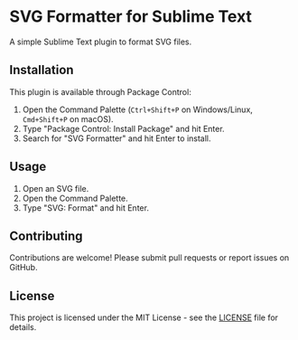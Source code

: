 # SVG Formatter for Sublime Text

A simple Sublime Text plugin to format SVG files.

## Installation

This plugin is available through Package Control:

1. Open the Command Palette (`Ctrl+Shift+P` on Windows/Linux, `Cmd+Shift+P` on macOS).
2. Type "Package Control: Install Package" and hit Enter.
3. Search for "SVG Formatter" and hit Enter to install.

## Usage

1. Open an SVG file.
2. Open the Command Palette.
3. Type "SVG: Format" and hit Enter.

## Contributing

Contributions are welcome! Please submit pull requests or report issues on GitHub.

## License

This project is licensed under the MIT License - see the [LICENSE](LICENSE) file for details.
